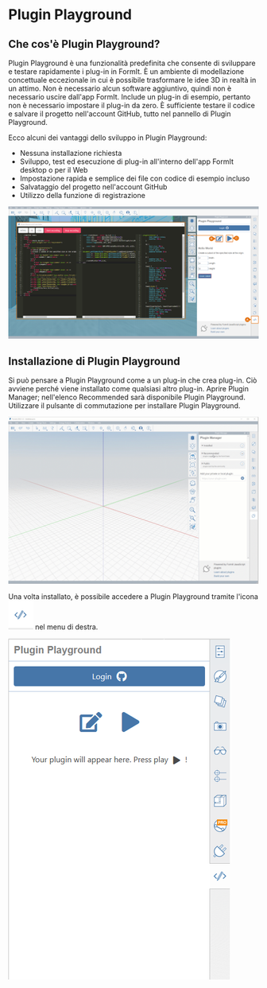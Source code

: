 # Plugin Playground

## Che cos'è Plugin Playground?

Plugin Playground è una funzionalità predefinita che consente di sviluppare e testare rapidamente i plug-in in FormIt. È un ambiente di modellazione concettuale eccezionale in cui è possibile trasformare le idee 3D in realtà in un attimo. Non è necessario alcun software aggiuntivo, quindi non è necessario uscire dall'app FormIt. Include un plug-in di esempio, pertanto non è necessario impostare il plug-in da zero. È sufficiente testare il codice e salvare il progetto nell'account GitHub, tutto nel pannello di Plugin Playground.

Ecco alcuni dei vantaggi dello sviluppo in Plugin Playground:

* Nessuna installazione richiesta
* Sviluppo, test ed esecuzione di plug-in all'interno dell'app FormIt desktop o per il Web
* Impostazione rapida e semplice dei file con codice di esempio incluso
* Salvataggio del progetto nell'account GitHub
* Utilizzo della funzione di registrazione

![](<../../../.gitbook/assets/14 (3) (1).png>)

## Installazione di Plugin Playground

Si può pensare a Plugin Playground come a un plug-in che crea plug-in. Ciò avviene perché viene installato come qualsiasi altro plug-in. Aprire Plugin Manager; nell'elenco Recommended sarà disponibile Plugin Playground. Utilizzare il pulsante di commutazione per installare Plugin Playground.

![](<../../../.gitbook/assets/01-install playgground formit.gif>)

Una volta installato, è possibile accedere a Plugin Playground tramite l'icona ![](<../../../.gitbook/assets/image (25).png>) nel menu di destra.

![](<../../../.gitbook/assets/image (53) (1) (1) (1).png>)
